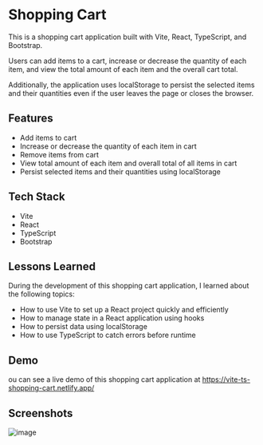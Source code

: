 # Shopping Cart

This is a shopping cart application built with Vite, React, TypeScript, and Bootstrap.

Users can add items to a cart, increase or decrease the quantity of each item, and view the total amount of each item and the overall cart total. 

Additionally, the application uses localStorage to persist the selected items and their quantities even if the user leaves the page or closes the browser.


## Features
 
- Add items to cart
- Increase or decrease the quantity of each item in cart
- Remove items from cart
- View total amount of each item and overall total of all items in cart
- Persist selected items and their quantities using localStorage


## Tech Stack

- Vite
- React
- TypeScript
- Bootstrap


## Lessons Learned

During the development of this shopping cart application, I learned about the following topics:

- How to use Vite to set up a React project quickly and efficiently
- How to manage state in a React application using hooks
- How to persist data using localStorage
- How to use TypeScript to catch errors before runtime


## Demo

ou can see a live demo of this shopping cart application at https://vite-ts-shopping-cart.netlify.app/


## Screenshots

![image](https://user-images.githubusercontent.com/92064022/218747641-335b801b-8faf-4410-bbb9-1f521b6b581f.png)

